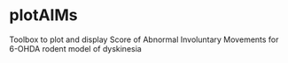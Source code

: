 # plotAIMs
Toolbox to plot and display Score of Abnormal Involuntary Movements for 6-OHDA rodent model of dyskinesia

